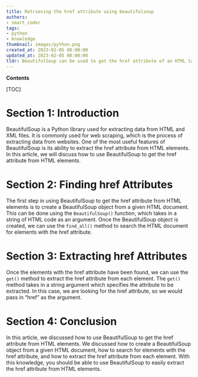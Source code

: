 ```yaml
---
title: Retrieving the href attribute using beautifulsoup
authors:
- smart_coder
tags:
- python
- knowledge
thumbnail: images/python.png
created_at: 2023-02-05 00:00:00
updated_at: 2023-02-05 00:00:00
tldr: BeautifulSoup can be used to get the href attribute of an HTML tag using the .get() method.
---
```


**Contents**

[TOC]

# Section 1: Introduction
BeautifulSoup is a Python library used for extracting data from HTML and XML files. It is commonly used for web scraping, which is the process of extracting data from websites. One of the most useful features of BeautifulSoup is its ability to extract the href attribute from HTML elements. In this article, we will discuss how to use BeautifulSoup to get the href attribute from HTML elements.

# Section 2: Finding href Attributes
The first step in using BeautifulSoup to get the href attribute from HTML elements is to create a BeautifulSoup object from a given HTML document. This can be done using the `BeautifulSoup()` function, which takes in a string of HTML code as an argument. Once the BeautifulSoup object is created, we can use the `find_all()` method to search the HTML document for elements with the href attribute.

# Section 3: Extracting href Attributes
Once the elements with the href attribute have been found, we can use the `get()` method to extract the href attribute from each element. The `get()` method takes in a string argument which specifies the attribute to be extracted. In this case, we are looking for the href attribute, so we would pass in “href” as the argument.

# Section 4: Conclusion
In this article, we discussed how to use BeautifulSoup to get the href attribute from HTML elements. We discussed how to create a BeautifulSoup object from a given HTML document, how to search for elements with the href attribute, and how to extract the href attribute from each element. With this knowledge, you should be able to use BeautifulSoup to easily extract the href attribute from HTML elements.
